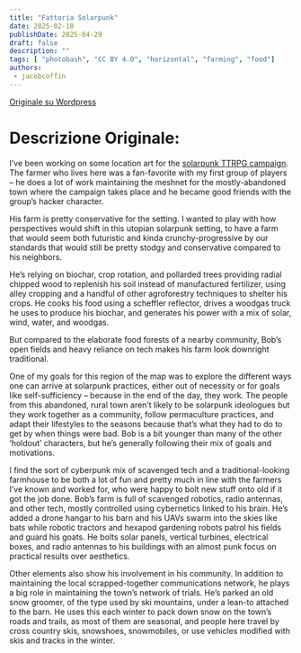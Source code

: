 ```yaml
---
title: "Fattoria Solarpunk"
date: 2025-02-10
publishDate: 2025-04-29
draft: false
description: ""
tags: [ "photobash", "CC BY 4.0", "horizontal", "farming", "food"]
authors:
 - jacobcoffin
---
```


[Originale su Wordpress](https://jacobcoffinwrites.wordpress.com/2025/02/10/buried-treasure-bob-johnsons-farm/)

# Descrizione Originale:

I’ve been working on some location art for the [solarpunk TTRPG campaign](https://jacobcoffinwrites.wordpress.com/2025/01/06/buried-treasure/). The farmer who lives here was a fan-favorite with my first group of players – he does a lot of work maintaining the meshnet for the mostly-abandoned town where the campaign takes place and he became good friends with the group’s hacker character.

His farm is pretty conservative for the setting. I wanted to play with how perspectives would shift in this utopian solarpunk setting, to have a farm that would seem both futuristic and kinda crunchy-progressive by our standards that would still be pretty stodgy and conservative compared to his neighbors.

He’s relying on biochar, crop rotation, and pollarded trees providing radial chipped wood to replenish his soil instead of manufactured fertilizer, using alley cropping and a handful of other agroforestry techniques to shelter his crops. He cooks his food using a scheffler reflector, drives a woodgas truck he uses to produce his biochar, and generates his power with a mix of solar, wind, water, and woodgas.

But compared to the elaborate food forests of a nearby community, Bob’s open fields and heavy reliance on tech makes his farm look downright traditional.

One of my goals for this region of the map was to explore the different ways one can arrive at solarpunk practices, either out of necessity or for goals like self-sufficiency – because in the end of the day, they work. The people from this abandoned, rural town aren’t likely to be solarpunk ideologues but they work together as a community, follow permaculture practices, and adapt their lifestyles to the seasons because that’s what they had to do to get by when things were bad. Bob is a bit younger than many of the other ‘holdout’ characters, but he’s generally following their mix of goals and motivations.

I find the sort of cyberpunk mix of scavenged tech and a traditional-looking farmhouse to be both a lot of fun and pretty much in line with the farmers I’ve known and worked for, who were happy to bolt new stuff onto old if it got the job done. Bob’s farm is full of scavenged robotics, radio antennas, and other tech, mostly controlled using cybernetics linked to his brain. He’s added a drone hangar to his barn and his UAVs swarm into the skies like bats while robotic tractors and hexapod gardening robots patrol his fields and guard his goats. He bolts solar panels, vertical turbines, electrical boxes, and radio antennas to his buildings with an almost punk focus on practical results over aesthetics.

Other elements also show his involvement in his community. In addition to maintaining the local scrapped-together communications network, he plays a big role in maintaining the town’s network of trials. He’s parked an old snow groomer, of the type used by ski mountains, under a lean-to attached to the barn. He uses this each winter to pack down snow on the town’s roads and trails, as most of them are seasonal, and people here travel by cross country skis, snowshoes, snowmobiles, or use vehicles modified with skis and tracks in the winter.
